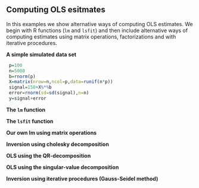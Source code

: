 ## Computing OLS esitmates

In this examples we show alternative ways of computing OLS estimates. We begin with R functions (`lm` and `lsfit`) and then include
alternative ways of computing estimates using matrix operations, factorizations and with iterative procedures.

**A simple simulated data set**

```R
 p=100
 n=5000
 b=rnorm(p)
 X=matrix(nrow=n,ncol=p,data=runif(n*p))
 signal=150+X%*%b
 error=rnorm(sd=sd(signal),n=n)
 y=signal+error

```

**The `lm` function**

**The `lsfit` function**

**Our own lm using matrix operations**

**Inversion using cholesky decomposition**

**OLS using the QR-decomposition**

**OLS using the singular-value decomposition**

**Inversion using iterative procedures (Gauss-Seidel method)**


